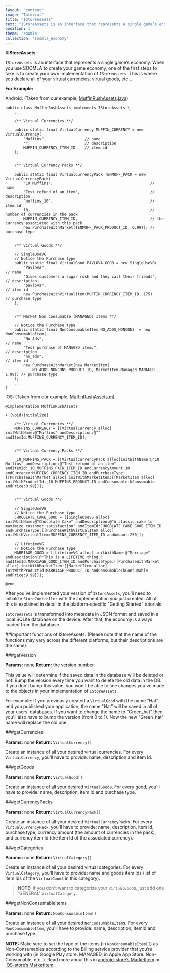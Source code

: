 ```yaml
---
layout: "content"
image: "Tutorial"
title: "IStoreAssets"
text: "IStoreAssets is an interface that represents a single game’s economy. When you use SOOMLA to create your game economy, one of the first steps to take is to create your own implementation of IStoreAssets."
position: 1
theme: 'soomla'
collection: 'soomla_economy'
---
```


#**IStoreAssets**

`IStoreAssets` is an interface that represents a single game’s economy. When you use SOOMLA to create your game economy, one of the first steps to take is to create your own implementation of `IStoreAssets`. This is where you declare all of your virtual currencies, virtual goods, etc...

**For Example:**

Android: (Taken from our example,  [MuffinRushAssets.java](https://github.com/soomla/android-store/blob/master/SoomlaAndroidExample/src/com/soomla/example/MuffinRushAssets.java))
```
public class MuffinRushAssets implements IStoreAssets {
    ...

    /** Virtual Currencies **/

    public static final VirtualCurrency MUFFIN_CURRENCY = new VirtualCurrency(
        "Muffins",                 // name
        "",                        // description
        MUFFIN_CURRENCY_ITEM_ID    // item id
    );


    /** Virtual Currency Packs **/

    public static final VirtualCurrencyPack TENMUFF_PACK = new VirtualCurrencyPack(
        "10 Muffins",                                           // name
        "Test refund of an item",                               // description
        "muffins_10",                                           // item id
        10,                                                     // number of currencies in the pack
        MUFFIN_CURRENCY_ITEM_ID,                                // the currency associated with this pack
        new PurchaseWithMarket(TENMUFF_PACK_PRODUCT_ID, 0.99)); // purchase type


    /** Virtual Goods **/

    // SingleUseVG
    // Notice the Purchase type
    public static final VirtualGood PAVLOVA_GOOD = new SingleUseVG(
        "Pavlova",                                                   // name
        "Gives customers a sugar rush and they call their friends",  // description
        "pavlova",                                                   // item id
        new PurchaseWithVirtualItem(MUFFIN_CURRENCY_ITEM_ID, 175)    // purchase type
    );


    /** Market Non Consumable (MANAGED) Items **/

    // Notice the Purchase type
    public static final NonConsumableItem NO_ADDS_NONCONS  = new NonConsumableItem(
        "No Ads",                                                           // name
        "Test purchase of MANAGED item.",                                   // description
        "no_ads",                                                           // item id
        new PurchaseWithMarket(new MarketItem(
            NO_ADDS_NONCONS_PRODUCT_ID, MarketItem.Managed.MANAGED , 1.99)) // purchase type
    );
    ...
}
```

iOS: (Taken from our example,  [MuffinRushAssets.m](https://github.com/soomla/ios-store/blob/master/SoomlaiOSStoreExample/SoomlaiOSStoreExample/MuffinRushAssets.m))

```
@implementation MuffinRushAssets

+ (void)initialize{

    /** Virtual Currencies **/
    MUFFINS_CURRENCY = [[VirtualCurrency alloc] initWithName:@"Muffins" andDescription:@"" andItemId:MUFFINS_CURRENCY_ITEM_ID];


    /** Virtual Currency Packs **/

    _10_MUFFINS_PACK = [[VirtualCurrencyPack alloc]initWithName:@"10 Muffins" andDescription:@"Test refund of an item" andItemId:_10_MUFFINS_PACK_ITEM_ID andCurrencyAmount:10 andCurrency:MUFFINS_CURRENCY_ITEM_ID andPurchaseType:[[PurchaseWithMarket alloc] initWithMarketItem:[[MarketItem alloc] initWithProductId:_10_MUFFINS_PRODUCT_ID andConsumable:kConsumable andPrice:0.99]]];


    /** Virtual Goods **/

    // SingleUseVG
    // Notice the Purchase type
    CHOCOLATE_CAKE_GOOD = [[SingleUseVG alloc] initWithName:@"Chocolate Cake" andDescription:@"A classic cake to maximize customer satisfaction" andItemId:CHOCOLATE_CAKE_GOOD_ITEM_ID andPurchaseType:[[PurchaseWithVirtualItem alloc] initWithVirtualItem:MUFFINS_CURRENCY_ITEM_ID andAmount:250]];

    // LifetimeVG
    // Notice the Purchase type
    MARRIAGE_GOOD = [[LifetimeVG alloc] initWithName:@"Marriage" andDescription:@"This is a LIFETIME thing." andItemId:MARRIAGE_GOOD_ITEM_ID andPurchaseType:[[PurchaseWithMarket alloc] initWithMarketItem:[[MarketItem alloc] initWithProductId:MARRIAGE_PRODUCT_ID andConsumable:kConsumable andPrice:9.99]]];

@end
```

After you’ve implemented your version of `IStoreAssets`, you’ll need to initialize `StoreController` with the implementation you just created. All of this is explained in detail in the platform-specific "Getting Started" tutorials.

`IStoreAssets` is transformed into metadata in JSON format and saved in a local SQLite database on the device. After that, the economy is always loaded from the database.


##Important functions of IStoreAssets:
(Please note that the name of the functions may vary across the different platforms, but their descriptions are the same).

###getVersion

**Params:** none
**Return:** the version number

This value will determine if the saved data in the database will be deleted or not. Bump the version every time you want to delete the old data in the DB. If you don't bump this value, you won't be able to see changes you've made to the objects in your implementation of `IStoreAssets`.

For example: If you previously created a `VirtualGood` with the name "Hat" and you published your application, the name "Hat” will be saved in all of your users' databases. If you want to change the name to "Green_hat" then you'll also have to bump the version (from 0 to 1). Now the new "Green_hat" name will replace the old one.


###getCurrencies

**Params:** none
**Return:** `VirtualCurrency[]`

Create an instance of all your desired virtual currencies. For every `VirtualCurrency`, you'll have to provide: name, description and item Id.


###getGoods

**Params:** none
**Return:** `VirtualGood[]`

Create an instance of all your desired `VirtualGood`s. For every good, you'll have to provide: name, description, item Id and purchase type.


###getCurrencyPacks

**Params:** none
**Return:** `VirtualCurrencyPack[]`

Create an instance of all your desired `VirtualCurrencyPack`s. For every `VirtualCurrencyPack`, you'll have to provide: name, description, item Id, purchase type, currency amount (the amount of currencies in the pack), and currency item Id (the item Id of the associated currency).


###getCategories

**Params:** none
**Return:** `VirtualCategory[]`

Create an instance of all your desired virtual categories. For every `VirtualCategory`, you'll have to provide: name and goods item Ids (list of item Ids of the `VirtualGood`s in this category).

> **NOTE:** If you don't want to categorize your `VirtualGood`s, just add one 'GENERAL' `VirtualCategory`.


###getNonConsumableItems

**Params:** none
**Return:** `NonConsumableItem[]`


Create an instance of all your desired `NonConsumableItem`s. For every `NonConsumableItem`, you'll have to provide: name, description, itemId and purchase type.

**NOTE:** Make sure to set the type of the items (in `NonConsumableItem[]`) as Non-Consumables according to the Billing service provider that you’re working with (in Google Play store: MANAGED, in Apple App Store: Non-Consumable, etc..). Read more about this in [android-store’s MarketItem](https://github.com/soomla/android-store/blob/master/SoomlaAndroidStore/src/com/soomla/store/domain/MarketItem.java) or [iOS-store’s MarketItem](https://github.com/soomla/ios-store/blob/master/SoomlaiOSStore/domain/MarketItem.h).
